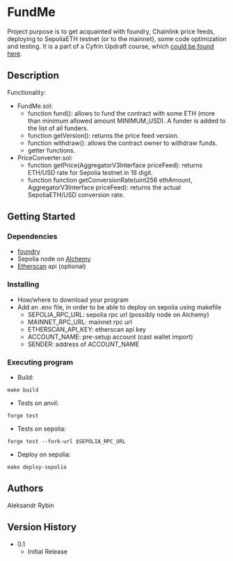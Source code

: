 # FundMe

Project purpose is to get acquainted with foundry, Chainlink price feeds, deploying to SepoliaETH testnet (or to the mainnet), some code optimization and testing. It is a part of a Cyfrin Updraft course, which [could be found here](https://updraft.cyfrin.io/courses/foundry).

## Description

Functionality: 
* FundMe.sol:
    * function fund(): allows to fund the contract with some ETH (more than minimum allowed amount MINIMUM_USD). A funder is added to the list of all funders. 
    * function getVersion(): returns the price feed version.
    * function withdraw(): allows the contract owner to withdraw funds. 
    * getter functions.
* PriceConverter.sol:
    * function getPrice(AggregatorV3Interface priceFeed): returns ETH/USD rate for Sepolia testnet in 18 digit.
    * function function getConversionRate(uint256 ethAmount, AggregatorV3Interface priceFeed): returns the actual SepoliaETH/USD conversion rate.

## Getting Started

### Dependencies

* [foundry](https://github.com/foundry-rs) 
* Sepolia node on [Alchemy](https://dashboard.alchemy.com/)
* [Etherscan](https://etherscan.io/) api (optional)

### Installing

* How/where to download your program
* Add an .env file, in order to be able to deploy on sepolia using makefile
    * SEPOLIA_RPC_URL: sepolia rpc url (possibly node on Alchemy)
    * MAINNET_RPC_URL: mainnet rpc url
    * ETHERSCAN_API_KEY: etherscan api key
    * ACCOUNT_NAME: pre-setup account (cast wallet import)
    * SENDER: address of ACCOUNT_NAME

### Executing program

* Build:
```
make build
```
* Tests on anvil:
```
forge test
```
* Tests on sepolia:
```
forge test --fork-url $SEPOLIA_RPC_URL
```
* Deploy on sepolia:
```
make deploy-sepolia
```

## Authors

Aleksandr Rybin  

## Version History

* 0.1
    * Initial Release
